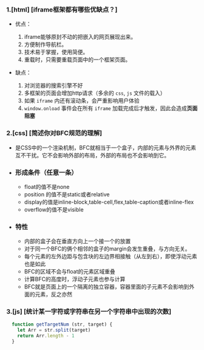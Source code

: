 ### 1.[html] [iframe框架都有哪些优缺点？]

* 优点：
  1. iframe能够原封不动的把嵌入的网页展现出来。
  2. 方便制作导航栏。
  3. 技术易于掌握，使用简便。
  4. 重载时，只需要重载页面中的一个框架页面。

* 缺点：
  1. 对浏览器的搜索引擎不好
  2. 多框架的页面会增加http请求（多余的 `css`, `js` 文件的载入）
  3. 如果 `iframe` 内还有滚动条，会严重影响用户体验
  4. `window.onload` 事件会在所有 `iframe` 加载完成后才触发，因此会造成**页面阻塞**

### 2.[css] [简述你对BFC规范的理解]

* 是CSS中的一个渲染机制，BFC就相当于一个盒子，内部的元素与外界的元素互不干扰。它不会影响外部的布局，外部的布局也不会影响到它。

* ### 形成条件（任意一条）

  - float的值不是none
  - position 的值不是static或者relative
  - display的值是inline-block,table-cell,flex,table-caption或者inline-flex
  - overflow的值不是visible

* ### 特性

  - 内部的盒子会在垂直方向上一个接一个的放置
  - 对于同一个BFC的俩个相邻的盒子的margin会发生重叠，与方向无关。
  - 每个元素的左外边距与包含块的左边界相接触（从左到右），即使浮动元素也是如此
  - BFC的区域不会与float的元素区域重叠
  - 计算BFC的高度时，浮动子元素也参与计算
  - BFC就是页面上的一个隔离的独立容器，容器里面的子元素不会影响到外面的元素，反之亦然

### 3.[js] [统计某一字符或字符串在另一个字符串中出现的次数]

```js
  function getTargetNum (str, target) {
    let Arr = str.split(target)
    return Arr.length - 1 
  } 
```

